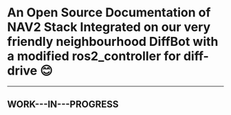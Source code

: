 # An Open Source Documentation of NAV2 Stack Integrated on our very friendly neighbourhood DiffBot with a modified ros2_controller for diff-drive 😊
----
## WORK---IN---PROGRESS
